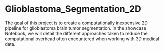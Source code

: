 # Glioblastoma_Segmentation_2D

The goal of this project is to create a computationally inexpensive 2D pipeline for glioblastoma brain tumor segmentation.
In the showcase Notebook, we will detail the different approaches taken to reduce the computational overhead often encountered when working with 3D medical data.
